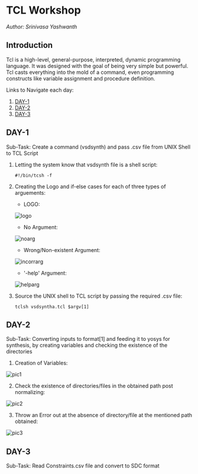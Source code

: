 # **TCL Workshop**

 *Author: Srinivasa Yashwanth*

 ## **Introduction**

Tcl is a high-level, general-purpose, interpreted, dynamic programming language. It was designed with the goal of being very simple but powerful. Tcl casts everything into the mold of a command, even programming constructs like variable assignment and procedure definition.

Links to Navigate each day:
1. [DAY-1](#DAY-1)
2. [DAY-2](#DAY-2)
3. [DAY-3](#DAY-3)
   

## DAY-1

Sub-Task: Create a command (vsdsynth) and pass .csv file from UNIX Shell to TCL Script

1. Letting the system know that vsdsynth file is a shell script:
   
    ```#!/bin/tcsh -f```
2. Creating the Logo and if-else cases for each of three types of arguements:
   - LOGO:
     
   ![logo](https://github.com/binocroc/TCLWorkshop/assets/59701387/4810cbb8-61cf-400f-8e6f-f786b39d0e47)

   - No Argument:

   ![noarg](https://github.com/binocroc/TCLWorkshop/assets/59701387/1e672b54-4457-49c4-900c-1a7232dbd8d6)

   - Wrong/Non-existent Argument:
  
   ![incorrarg](https://github.com/binocroc/TCLWorkshop/assets/59701387/09ea5b45-3630-4789-a7dd-701f92f197e2)

   - '-help' Argument:
  
   ![helparg](https://github.com/binocroc/TCLWorkshop/assets/59701387/d410bf59-b5b5-4d0f-a5bd-f215aac2f675)

3. Source the UNIX shell to TCL script by passing the required .csv file:

   ```tclsh vsdsyntha.tcl $argv[1]```

## DAY-2

Sub-Task: Converting inputs to format[1] and feeding it to yosys for synthesis, by creating variables and checking the existence of the directories

1. Creation of Variables:

![pic1](https://github.com/binocroc/TCLWorkshop/assets/59701387/d3a3d53d-1bea-4d47-84a4-9a5fd5056975)

2. Check the existence of directories/files in the obtained path post normalizing:

![pic2](https://github.com/binocroc/TCLWorkshop/assets/59701387/303ee154-5cbd-40f2-b765-a16042301cca)

3. Throw an Error out at the absence of directory/file at the mentioned path obtained:

![pic3](https://github.com/binocroc/TCLWorkshop/assets/59701387/401b9e66-5694-40a6-b0f4-7e5a858d0d06)

## DAY-3

Sub-Task: Read Constraints.csv file and convert to SDC format





 

